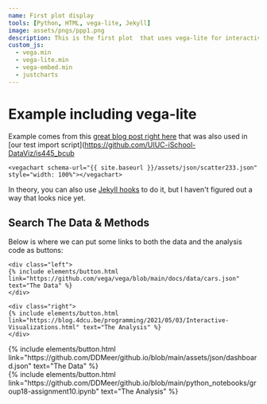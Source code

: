 ```yaml
---
name: First plot display
tools: [Python, HTML, vega-lite, Jekyll]
image: assets/pngs/ppp1.png
description: This is the first plot  that uses vega-lite for interactive viz!
custom_js:
  - vega.min
  - vega-lite.min
  - vega-embed.min
  - justcharts
---
```



# Example including vega-lite

Example comes from this [great blog post right here](https://blog.4dcu.be/programming/2021/05/03/Interactive-Visualizations.html) that was also used in [our test import script](https://github.com/UIUC-iSchool-DataViz/is445_bcub
```
<vegachart schema-url="{{ site.baseurl }}/assets/json/scatter233.json" style="width: 100%"></vegachart>
```

<vegachart schema-url="{{ site.baseurl }}/assets/json/scatter233.json" style="width: 100%"></vegachart>

In theory, you can also use [Jekyll hooks](https://jekyllrb.com/docs/plugins/hooks/) to do it, but I haven't figured out a way that looks nice yet.


## Search The Data & Methods

Below is where we can put some links to both the data and the analysis code as buttons:

```
<div class="left">
{% include elements/button.html link="https://github.com/vega/vega/blob/main/docs/data/cars.json" text="The Data" %}
</div>

<div class="right">
{% include elements/button.html link="https://blog.4dcu.be/programming/2021/05/03/Interactive-Visualizations.html" text="The Analysis" %}
</div>
```

<!-- these are written in a combo of html and liquid --> 

<div class="left">
{% include elements/button.html link="https://github.com/DDMeer/github.io/blob/main/assets/json/dashboard.json" text="The Data" %}
</div>

<div class="right">
{% include elements/button.html link="https://github.com/DDMeer/github.io/blob/main/python_notebooks/group18-assignment10.ipynb" text="The Analysis" %}
</div>

